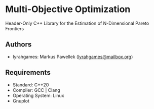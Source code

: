 # Multi-Objective Optimization

Header-Only C++ Library for the Estimation of N-Dimensional Pareto Frontiers

## Authors

- lyrahgames: Markus Pawellek (lyrahgames@mailbox.org)

## Requirements

- Standard: C++20
- Compiler: GCC | Clang
- Operating System: Linux
- Gnuplot
